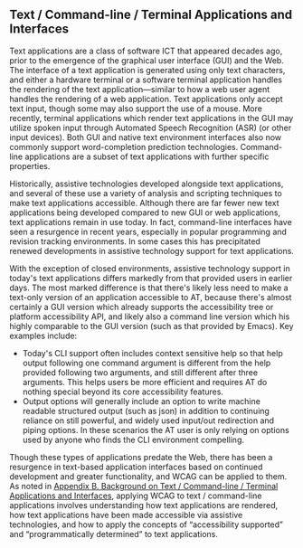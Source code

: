Text / Command-line / Terminal Applications and Interfaces
----------------------------------------------------------

Text applications are a class of software ICT that appeared decades ago, prior to the emergence of the graphical user interface (GUI) and the Web. The interface of a text application is generated using only text characters, and either a hardware terminal or a software terminal application handles the rendering of the text application—similar to how a web user agent handles the rendering of a web application. Text applications only accept text input, though some may also support the use of a mouse. More recently, terminal applications which render text applications in the GUI may utilize spoken input through Automated Speech Recognition (ASR) (or other input devices). Both GUI and native text environment interfaces also now commonly support word-completion prediction technologies. Command-line applications are a subset of text applications with further specific properties.

Historically, assistive technologies developed alongside text applications, and several of these use a variety of analysis and scripting techniques to make text applications accessible. Although there are far fewer new text applications being developed compared to new GUI or web applications, text applications remain in use today. In fact, command-line interfaces have seen a resurgence in recent years, especially in popular programming and revision tracking environments. In some cases this has precipitated renewed developments in  assistive technology support for text applications.

With the exception of closed environments, assistive technology support in today's text applications differs markedly from that provided users in earlier days. The most marked difference is that there's likely less need to make a text-only version of an application accessible to AT, because there's almost certainly a GUI version which already supports the accessibility tree or platform accessibility API, and likely also a command line version which his highly comparable to the GUI version (such as that provided by Emacs). Key examples include:

* Today's CLI support often includes context sensitive help so that help output following one command argument is different from the help provided following two arguments, and still different after three arguments. This helps users be more efficient and requires AT do nothing special beyond its core accessibility features.
* Output options will generally include an option to write machine readable structured output (such as json) in addition to continuing reliance on still powerful, and widely used input/out redirection and piping options. In these scenarios the AT user is only relying on options used by anyone who finds the CLI environment compelling.
 
Though these types of applications predate the Web, there has been a resurgence in text-based application interfaces based on continued development and greater functionality, and WCAG can be applied to them. As noted in [Appendix B. Background on Text / Command-line / Terminal Applications and Interfaces](#background-on-text-command-line-terminal-applications-and-interfaces), applying WCAG to text / command-line applications involves understanding how text applications are rendered, how text applications have been made accessible via assistive technologies, and how to apply the concepts of “accessibility supported” and “programmatically determined” to text applications.
